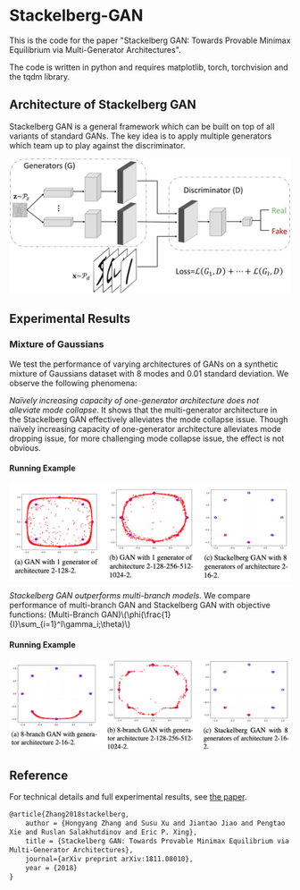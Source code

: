# Stackelberg-GAN
This is the code for the paper "Stackelberg GAN: Towards Provable Minimax Equilibrium via Multi-Generator Architectures".

The code is written in python and requires matplotlib, torch, torchvision and the tqdm library.

## Architecture of Stackelberg GAN

Stackelberg GAN is a general framework which can be built on top of all variants of standard GANs. The key idea is to apply multiple generators which team up to play against the discriminator.

<p align="center">
    <img src="Stackelberg GAN/images/architecture.png" width="600"\>
</p>

## Experimental Results

### Mixture of Gaussians

We test the performance of varying architectures of GANs on a synthetic mixture of Gaussians dataset with 8 modes and 0.01 standard deviation. We observe the following phenomena:

*Naïvely increasing capacity of one-generator architecture does not alleviate mode collapse*. It shows
that the multi-generator architecture in the Stackelberg GAN effectively alleviates the mode collapse issue.
Though naïvely increasing capacity of one-generator architecture alleviates mode dropping issue, for more
challenging mode collapse issue, the effect is not obvious.

#### Running Example
<p align="center">
    <img src="Stackelberg GAN/images/exp1.png" width="600"\>
</p>

*Stackelberg GAN outperforms multi-branch models.* We compare performance of multi-branch GAN
and Stackelberg GAN with objective functions:
(Multi-Branch GAN)\\(\phi(\frac{1}{I}\sum_{i=1}^I\gamma_i;\theta)\\)

#### Running Example
<p align="center">
    <img src="Stackelberg GAN/images/exp2.png" width="600"\>
</p>

## Reference
For technical details and full experimental results, see [the paper](https://arxiv.org/abs/1811.08010).
```
@article{Zhang2018stackelberg, 
	author = {Hongyang Zhang and Susu Xu and Jiantao Jiao and Pengtao Xie and Ruslan Salakhutdinov and Eric P. Xing}, 
	title = {Stackelberg GAN: Towards Provable Minimax Equilibrium via Multi-Generator Architectures}, 
	journal={arXiv preprint arXiv:1811.08010},
	year = {2018}
}
